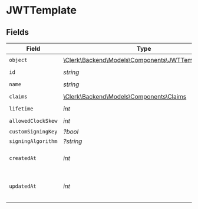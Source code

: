 # JWTTemplate


## Fields

| Field                                                                                              | Type                                                                                               | Required                                                                                           | Description                                                                                        |
| -------------------------------------------------------------------------------------------------- | -------------------------------------------------------------------------------------------------- | -------------------------------------------------------------------------------------------------- | -------------------------------------------------------------------------------------------------- |
| `object`                                                                                           | [\Clerk\Backend\Models\Components\JWTTemplateObject](../../Models/Components/JWTTemplateObject.md) | :heavy_check_mark:                                                                                 | N/A                                                                                                |
| `id`                                                                                               | *string*                                                                                           | :heavy_check_mark:                                                                                 | N/A                                                                                                |
| `name`                                                                                             | *string*                                                                                           | :heavy_check_mark:                                                                                 | N/A                                                                                                |
| `claims`                                                                                           | [\Clerk\Backend\Models\Components\Claims](../../Models/Components/Claims.md)                       | :heavy_check_mark:                                                                                 | N/A                                                                                                |
| `lifetime`                                                                                         | *int*                                                                                              | :heavy_check_mark:                                                                                 | N/A                                                                                                |
| `allowedClockSkew`                                                                                 | *int*                                                                                              | :heavy_check_mark:                                                                                 | N/A                                                                                                |
| `customSigningKey`                                                                                 | *?bool*                                                                                            | :heavy_minus_sign:                                                                                 | N/A                                                                                                |
| `signingAlgorithm`                                                                                 | *?string*                                                                                          | :heavy_minus_sign:                                                                                 | N/A                                                                                                |
| `createdAt`                                                                                        | *int*                                                                                              | :heavy_check_mark:                                                                                 | Unix timestamp of creation.<br/>                                                                   |
| `updatedAt`                                                                                        | *int*                                                                                              | :heavy_check_mark:                                                                                 | Unix timestamp of last update.<br/>                                                                |